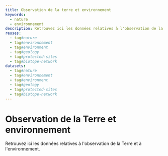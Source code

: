 ```yaml
---
title: Observation de la terre et environnement
keywords:
  - nature
  - environnement
description: Retrouvez ici les données relatives à l'observation de la Terre et à l'environnement.
reuses:
  - tag#nature
  - tag#environnement
  - tag#environment
  - tag#geology
  - tag#protected-sites
  - tag#biotope-network
datasets:
  - tag#nature
  - tag#environnement
  - tag#environment
  - tag#geology
  - tag#protected-sites
  - tag#biotope-network  
---
```


# Observation de la Terre et environnement

Retrouvez ici les données relatives à l'observation de la Terre et à l'environnement.